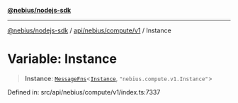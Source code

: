 [**@nebius/nodejs-sdk**](../../../../../README.md)

---

[@nebius/nodejs-sdk](../../../../../README.md) / [api/nebius/compute/v1](../README.md) / Instance

# Variable: Instance

> **Instance**: [`MessageFns`](../../../../../runtime/protos/core/interfaces/MessageFns.md)\<[`Instance`](../interfaces/Instance.md), `"nebius.compute.v1.Instance"`\>

Defined in: src/api/nebius/compute/v1/index.ts:7337
